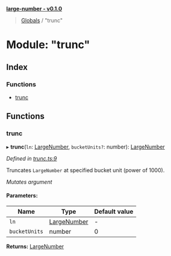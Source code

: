 **[large-number - v0.1.0](../README.md)**

> [Globals](../globals.md) / "trunc"

# Module: "trunc"

## Index

### Functions

* [trunc](_trunc_.md#trunc)

## Functions

### trunc

▸ **trunc**(`ln`: [LargeNumber](../interfaces/_types_.largenumber.md), `bucketUnits?`: number): [LargeNumber](../interfaces/_types_.largenumber.md)

*Defined in [trunc.ts:9](https://github.com/zimmed/large-number/blob/304d236/src/trunc.ts#L9)*

Truncates `LargeNumber` at specified bucket unit (power of 1000).

*Mutates argument*

#### Parameters:

Name | Type | Default value |
------ | ------ | ------ |
`ln` | [LargeNumber](../interfaces/_types_.largenumber.md) | - |
`bucketUnits` | number | 0 |

**Returns:** [LargeNumber](../interfaces/_types_.largenumber.md)
